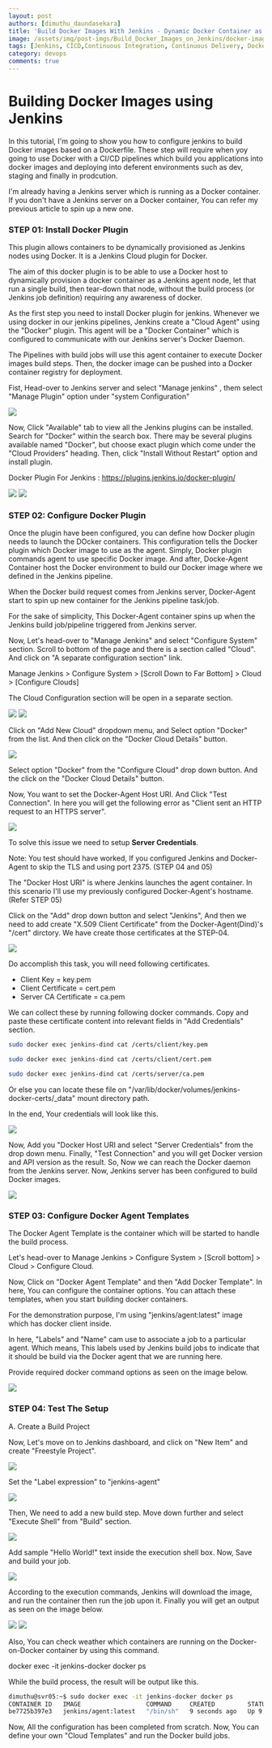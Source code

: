 ```yaml
---
layout: post
authors: [dimuthu_daundasekara]
title: 'Build Docker Images With Jenkins - Dynamic Docker Container as Jenkins Agent'
image: /assets/img/post-imgs/Build_Docker_Images_on_Jenkins/docker-image-build-jenkins.jpg
tags: [Jenkins, CICD,Continuous Integration, Continuous Delivery, Docker, Docker-Compose]
category: devops
comments: true
---
```


# Building Docker Images using Jenkins

In this tutorial, I'm going to show you how to configure jenkins to build Docker images based on a Dockerfile. These step will require when yoy going to use Docker with a CI/CD pipelines which build you applications into docker images and deploying into deferent environments such as dev, staging and finally in prodcution.

I'm already having a Jenkins server which is running as a Docker container. If you don't have a Jenkins server on a Docker container,  You can refer my previous article to spin up a new one.

### STEP 01: Install Docker Plugin

This plugin allows containers to be dynamically provisioned as Jenkins nodes using Docker. It is a Jenkins Cloud plugin for Docker.

The aim of this docker plugin is to be able to use a Docker host to dynamically provision a docker container as a Jenkins agent node, let that run a single build, then tear-down that node, without the build process (or Jenkins job definition) requiring any awareness of docker.

As the first step you need to install Docker plugin for jenkins. Whenever we using docker in our jenkins pipelines, Jenkins create a "Cloud Agent" using the "Docker" plugin. This agent will be a "Docker Container" which is configured to communicate with our Jenkins server's Docker Daemon.

The Pipelines with build jobs will use this agent container to execute Docker images build steps. Then, the docker image can be pushed into a Docker container registry for deployment.

Fist, Head-over to Jenkins server and select "Manage jenkins" , them select "Manage Plugin" option under "system Configuration"


<img src="/assets/img/post-imgs/Build_Docker_Images_on_Jenkins/1.png" width="auto" width="100%">



Now, Click "Available" tab to view all the Jenkins plugins can be installed. Search for "Docker" within the search box. There may be several plugins available named "Docker", but choose exact plugin which come under the "Cloud Providers" heading. Then, click "Install Without Restart" option and install plugin.

Docker Plugin For Jenkins : <a href="https://plugins.jenkins.io/docker-plugin/" target="_blank">https://plugins.jenkins.io/docker-plugin/</a>

<img src="/assets/img/post-imgs/Build_Docker_Images_on_Jenkins/2.png" width="auto" width="100%">

<img src="/assets/img/post-imgs/Build_Docker_Images_on_Jenkins/3.png" width="auto" width="100%">

### STEP 02: Configure Docker Plugin

Once the plugin have been configured, you can define how Docker plugin needs to launch the DOcker containers.
This configuration tells the Docker plugin which Docker image to use as the agent. Simply, Docker plugin commands agent to use specific Docker image. And after, Docke-Agent Container host the Docker environment to build our Docker image where we defined in the Jenkins pipeline.  

When the Docker build request comes from Jenkins server, Docker-Agent start to spin up new container for the Jenkins pipeline task/job.

For the sake of simplicity, This Docker-Agent container spins up when the Jenkins build job/pipeline triggered from Jenkins server.

Now, Let's head-over to "Manage Jenkins" and select "Configure System" section. Scroll to bottom of the page and there is a section called "Cloud". And click on "A separate configuration section" link.

Manage Jenkins > Configure System > [Scroll Down to Far Bottom] > Cloud > [Configure Clouds]

The Cloud Configuration section will be open in a separate section.

<img src="/assets/img/post-imgs/Build_Docker_Images_on_Jenkins/3.5.png" width="auto" width="100%">

<img src="/assets/img/post-imgs/Build_Docker_Images_on_Jenkins/4.png" width="auto" width="100%">

Click on "Add New Cloud" dropdown menu, and Select option "Docker" from the list. And then click on the "Docker Cloud Details" button.


<img src="/assets/img/post-imgs/Build_Docker_Images_on_Jenkins/5.png" width="auto" width="100%">


Select option "Docker" from the "Configure Cloud" drop down button. And the click on the "Docker Cloud Details" button.


Now, You want to set the Docker-Agent Host URI. And Click "Test Connection". In here you will get the following error as "Client sent an HTTP request to an HTTPS server".

<img src="/assets/img/post-imgs/Build_Docker_Images_on_Jenkins/6.png" width="auto" width="100%">

To solve this issue we need to setup **Server Credentials**.

Note: You test should have worked, If you configured Jenkins and Docker-Agent to skip the TLS and using port 2375. (STEP 04 and 05)

The "Docker Host URI" is where Jenkins launches the agent container. In this scenario I'll use my previously configured Docker-Agent's hostname. (Refer STEP 05)

Click on the "Add" drop down button and select "Jenkins", And then we need to add create "X.509 Client Certificate" from the Docker-Agent(Dind)'s "/cert" dirctory. We have create those certificates at the STEP-04. 


<img src="/assets/img/post-imgs/Build_Docker_Images_on_Jenkins/7png" width="auto" width="100%">

Do accomplish this task, you will need following certificates. 

* Client Key = key.pem
* Client Certificate = cert.pem
* Server CA Certificate = ca.pem

We can collect these by running following docker commands. Copy and paste these certificate content into relevant fields in "Add Credentials" section.

```bash
sudo docker exec jenkins-dind cat /certs/client/key.pem

sudo docker exec jenkins-dind cat /certs/client/cert.pem

sudo docker exec jenkins-dind cat /certs/server/ca.pem
```

Or else you can locate these file on "/var/lib/docker/volumes/jenkins-docker-certs/_data" mount directory path.

In the end, Your credentials will look like this.

<img src="/assets/img/post-imgs/Build_Docker_Images_on_Jenkins/8.png" width="auto" width="100%">

Now, Add you "Docker Host URI and select "Server Credentials" from the drop down menu. Finally, "Test Connection" and you will get Docker version and API version as the result. So, Now we can reach the Docker daemon from the Jenkins server. Now, Jenkins server has been configured to build Docker images.

<img src="/assets/img/post-imgs/Build_Docker_Images_on_Jenkins/9.png" width="auto" width="100%">

### STEP 03: Configure Docker Agent Templates

The Docker Agent Template is the container which will be started to handle the build process.

Let's head-over to Manage Jenkins > Configure System > [Scroll bottom] > Cloud > Configure Cloud.

Now, Click on "Docker Agent Template" and then "Add Docker Template".
In here, You can configure the container options. You can attach these templates, when you start building docker containers.

For the demonstration purpose, I'm  using "jenkins/agent:latest" image which has docker client inside.

In here, "Labels" and "Name" cam use to associate a job to a particular agent. Which means, This labels used by Jenkins build jobs to indicate that it should be build via the Docker agent that we are running here. 

Provide required docker command options as seen on the image below.

<img src="/assets/img/post-imgs/Build_Docker_Images_on_Jenkins/10.png" width="auto" width="100%">

### STEP 04: Test The Setup

A. Create a Build Project

Now, Let's move on to Jenkins dashboard, and click on "New Item" and create "Freestyle Project".

<img src="/assets/img/post-imgs/Build_Docker_Images_on_Jenkins/13.png" width="auto" width="100%">

Set the "Label expression" to "jenkins-agent"

<img src="/assets/img/post-imgs/Build_Docker_Images_on_Jenkins/14.png" width="auto" width="100%">

Then, We need to add a new build step. Move down further and select "Execute Shell" from "Build" section.

<img src="/assets/img/post-imgs/Build_Docker_Images_on_Jenkins/15.png" width="auto" width="100%">

Add sample "Hello World!" text inside the execution shell box.
Now, Save and build your job.

<img src="/assets/img/post-imgs/Build_Docker_Images_on_Jenkins/16.png" width="auto" width="100%">

According to the execution commands, Jenkins will download the image, and run the container then run the job upon it. Finally you will get an output as seen on the image below.

<img src="/assets/img/post-imgs/Build_Docker_Images_on_Jenkins/17.png" width="auto" width="100%">

<img src="/assets/img/post-imgs/Build_Docker_Images_on_Jenkins/18.png" width="auto" width="100%">

Also, You can check weather which containers are running on the Docker-on-Docker container by using this command.

docker exec -it jenkins-docker docker ps

While the build process, the result will be output like this.

```bash
dimuthu@svr05:~$ sudo docker exec -it jenkins-docker docker ps
CONTAINER ID   IMAGE                  COMMAND     CREATED         STATUS         PORTS     NAMES
be7725b397e3   jenkins/agent:latest   "/bin/sh"   9 seconds ago   Up 9 seconds             kind_carver
```

Now, All the configuration has been completed from scratch. Now, You can define your own "Cloud Templates" and run the Docker build jobs.
